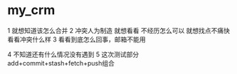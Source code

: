 # my_crm
1
就想知道该怎么合并
2
冲突人为制造
就想看看
不经历怎么可以
就想找点不痛快
看看冲突什么样
3
看看到底怎么回事，邮箱不能用

4
不知道还有什么情况没有遇到
5
这次测试部分add+commit+stash+fetch+push组合
